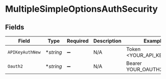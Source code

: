 # MultipleSimpleOptionsAuthSecurity


## Fields

| Field                    | Type                     | Required                 | Description              | Example                  |
| ------------------------ | ------------------------ | ------------------------ | ------------------------ | ------------------------ |
| `APIKeyAuthNew`          | **string*                | :heavy_minus_sign:       | N/A                      | Token <YOUR_API_KEY>     |
| `Oauth2`                 | **string*                | :heavy_minus_sign:       | N/A                      | Bearer YOUR_OAUTH2_TOKEN |